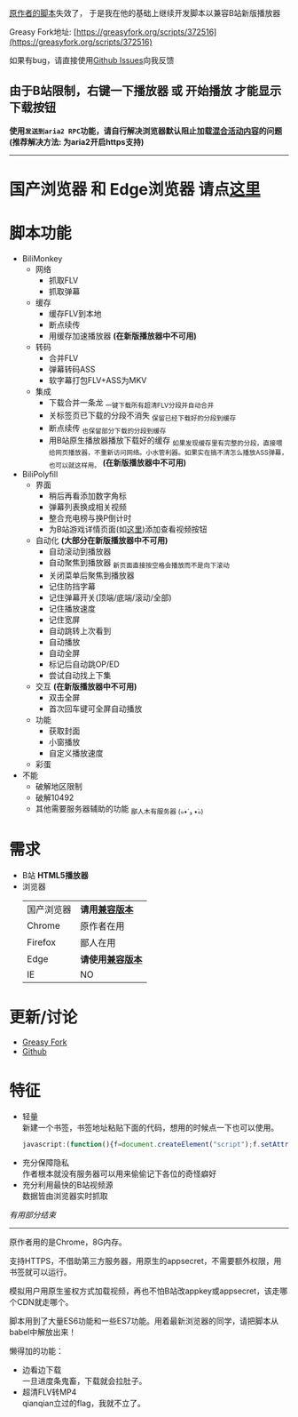 
[原作者的脚本](https://greasyfork.org/scripts/27819)失效了，
于是我在他的基础上继续开发脚本以兼容B站新版播放器

Greasy Fork地址: [https://greasyfork.org/scripts/372516](https://greasyfork.org/scripts/372516)

如果有bug，请直接使用[Github Issues](https://github.com/Xmader/bilitwin/issues)向我反馈

## 由于B站限制，右键一下播放器 或 开始播放 才能显示下载按钮

**使用`发送到aria2 RPC`功能，请自行解决浏览器默认阻止加载[混合活动内容](https://developer.mozilla.org/zh-CN/docs/Security/MixedContent#Mixed_active_content)的问题 (推荐解决方法: 为aria2开启https支持)**

---

# 国产浏览器 和 Edge浏览器 请点[这里](https://www.xmader.com/bilitwin/biliTwinBabelCompiled.user.js)

# 脚本功能
* BiliMonkey
    * 网络
        * 抓取FLV
        * 抓取弹幕
    * 缓存
        * 缓存FLV到本地
        * 断点续传
        * 用缓存加速播放器 **(在新版播放器中不可用)**
    * 转码
        * 合并FLV
        * 弹幕转码ASS
        * 软字幕打包FLV+ASS为MKV
    * 集成
        * 下载合并一条龙 <sub>一键下载所有超清FLV分段并自动合并</sub>
        * 关标签页已下载的分段不消失 <sub>保留已经下载好的分段到缓存</sub>
        * 断点续传 <sub>也保留部分下载的分段到缓存</sub>
        * 用B站原生播放器播放下载好的缓存 <sub>如果发现缓存里有完整的分段，直接喂给网页播放器，不重新访问网络。小水管利器。如果实在搞不清怎么播放ASS弹幕，也可以就这样用。</sub> **(在新版播放器中不可用)**
* BiliPolyfill
    * 界面
        * 稍后再看添加数字角标
        * 弹幕列表换成相关视频
        * 整合充电榜与换P倒计时
        * 为B站游戏详情页面(如[这里](https://www.biligame.com/detail/?id=101690))添加查看视频按钮
    * 自动化 **(大部分在新版播放器中不可用)**
        * 自动滚动到播放器
        * 自动聚焦到播放器 <sub>新页面直接按空格会播放而不是向下滚动</sub>
        * 关闭菜单后聚焦到播放器
        * 记住防挡字幕
        * 记住弹幕开关(顶端/底端/滚动/全部)
        * 记住播放速度
        * 记住宽屏
        * 自动跳转上次看到
        * 自动播放
        * 自动全屏
        * 标记后自动跳OP/ED
        * 尝试自动找上下集
    * 交互 **(在新版播放器中不可用)**
        * 双击全屏
        * 首次回车键可全屏自动播放
    * 功能
        * 获取封面
        * 小窗播放
        * 自定义播放速度
    * 彩蛋
* 不能
    * 破解地区限制
    * 破解10492
    * 其他需要服务器辅助的功能 <sub>鄙人木有服务器 (๑•́ ₃ •̀๑)</sub>

# 需求
<ul>
    <li>
        B站 <strong>HTML5播放器</strong>
    </li>
    <li>
        浏览器
        <br>
        <table>
            <tbody>
            <tr>
                <td>国产浏览器</td>
                <td><strong>请用<a href="https://www.xmader.com/bilitwin/biliTwinBabelCompiled.user.js">兼容版本</a></strong></td>
            </tr>
            <tr>
                <td>Chrome</td>
                <td>原作者在用</td>
            </tr>
            <tr>
                <td>Firefox</td>
                <td>鄙人在用</td>
            </tr>
            <tr>
                <td>Edge</td>
                <td><strong>请使用<a href="https://www.xmader.com/bilitwin/biliTwinBabelCompiled.user.js">兼容版本</a></strong></td>
            </tr>
            <tr>
                <td>IE</td>
                <td>NO</td>
            </tr>
            </tbody>
        </table>
    </li>
</ul>

# 更新/讨论

* [Greasy Fork](https://greasyfork.org/scripts/372516)
* [Github](https://github.com/Xmader/bilitwin)

# 特征
* 轻量  
  新建一个书签，书签地址粘贴下面的代码，想用的时候点一下也可以使用。  
  ```javascript
  javascript:(function(){f=document.createElement("script");f.setAttribute("src","https://www.xmader.com/bilitwin/biliTwinBabelCompiled.user.js");document.body.appendChild(f)})()
  ```
* 充分保障隐私  
  作者根本就没有服务器可以用来偷偷记下各位的奇怪癖好
* 充分利用最快的B站视频源  
  数据皆由浏览器实时抓取

*有用部分结束*

----------

原作者用的是Chrome，8G内存。

支持HTTPS，不借助第三方服务器，用原生的appsecret，不需要额外权限，用书签就可以运行。

模拟用户用原生鉴权方式加载视频，再也不怕B站改appkey或appsecret，该走哪个CDN就走哪个。

脚本用到了大量ES6功能和一些ES7功能。用着最新浏览器的同学，请把脚本从babel中解放出来！

懒得加的功能：
* 边看边下载  
  一旦进度条鬼畜，下载就会拉肚子。
* 超清FLV转MP4  
  qianqian立过的flag，我就不立了。

